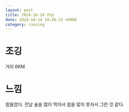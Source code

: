 ```yaml
---
layout: post
title: 2024-10-14 러닝
date: 2024-10-14 19:26:23 +0900
category: running
---
```

# 조깅
거리 6KM
# 느낌
힘들었다. 전날 술을 많이 먹어서 잠을 많이 못자서 그런 것 같다.
